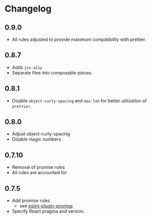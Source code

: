 # Changelog

## 0.9.0
- All rules adjusted to provide maximum compatibility with prettier.

## 0.8.7
- Adds `jsx-a11y`
- Separate files into composable pieces.

## 0.8.1
- Disable `object-curly-spacing` and `max-len` for better utilization of `prettier`.

## 0.8.0
- Adjust object-curly-spacing
- Disable magic numbers

## 0.7.10
- Removal of promise rules
- All rules are accounted for

## 0.7.5

- Add promise rules
  - see [eslint-plugin-promise](https://github.com/xjamundx/eslint-plugin-promise)
- Specify React pragma and version.
